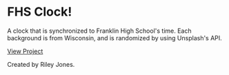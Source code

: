 # FHS Clock!
A clock that is synchronized to Franklin High School's time. Each background is from Wisconsin, and is randomized by using Unsplash's API. 

<a href="https://fhsclock.github.io">View Project</a>

Created by Riley Jones.
